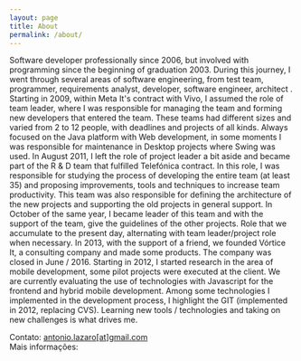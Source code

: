 ```yaml
---
layout: page
title: About
permalink: /about/
---
```


Software developer professionally since 2006, but involved with programming since the beginning of graduation 2003. During this journey, I went through several areas of software engineering, from test team, programmer, requirements analyst, developer, software engineer, architect .
Starting in 2009, within Meta It's contract with Vivo, I assumed the role of team leader, where I was responsible for managing the team and forming new developers that entered the team. These teams had different sizes and varied from 2 to 12 people, with deadlines and projects of all kinds. Always focused on the Java platform with Web development, in some moments I was responsible for maintenance in Desktop projects where Swing was used.
In August 2011, I left the role of project leader a bit aside and became part of the R & D team that fulfilled Telefónica contract. In this role, I was responsible for studying the process of developing the entire team (at least 35) and proposing improvements, tools and techniques to increase team productivity. This team was also responsible for defining the architecture of the new projects and supporting the old projects in general support. In October of the same year, I became leader of this team and with the support of the team, give the guidelines of the other projects. Role that we accumulate to the present day, alternating with team leader/project role when necessary.
In 2013, with the support of a friend, we founded Vórtice It, a consulting company and made some products. The company was closed in June / 2016.
Starting in 2012, I started research in the area of mobile development, some pilot projects were executed at the client. We are currently evaluating the use of technologies with Javascript for the frontend and hybrid mobile development.
Among some technologies I implemented in the development process, I highlight the GIT (implemented in 2012, replacing CVS).
Learning new tools / technologies and taking on new challenges is what drives me.


Contato:
<span><a href="mailto:antonio.lazaro[at]gmail.com" target="_blank">antonio.lazaro[at]gmail.com<i class="fa fa-envelope"></i></a></span>
<br />
Mais informações:
<span><a href="https://www.linkedin.com/in/antonio-lazaro-carvalho-borges-a78a1514/" target="_blank"><i class="fa fa-linkedin"></i></a></span>

